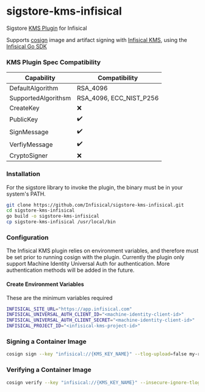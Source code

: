 # sigstore-kms-infisical
Sigstore [KMS Plugin](https://github.com/sigstore/sigstore/tree/main/pkg/signature/kms/cliplugin) for Infisical

Supports [cosign](https://github.com/sigstore/cosign) image and artifact signing with [Infisical KMS](https://infisical.com/docs/documentation/platform/kms/overview), using the [Infisical Go SDK](https://github.com/infisical/go-sdk)

### KMS Plugin Spec Compatibility
| Capability | Compatibility |
| ---------- | ------------- |
| DefaultAlgorithm | RSA_4096 |
| SupportedAlgorithsm | RSA_4096, ECC_NIST_P256 |
| CreateKey | :x: |
| PublicKey | :heavy_check_mark: |
| SignMessage | :heavy_check_mark: |
| VerfiyMessage | :heavy_check_mark: |
| CryptoSigner | :x: |

### Installation

For the sigstore library to invoke the plugin, the binary must be in your system's PATH.

```sh
git clone https://github.com/Infisical/sigstore-kms-infisical.git
cd sigstore-kms-infisical
go build -o sigstore-kms-infisical
cp sigstore-kms-infisical /usr/local/bin
```

### Configuration

The Infisical KMS plugin relies on environment variables, and therefore must be set prior to running cosign with the plugin. Currently the plugin only support Machine Identity Universal Auth for authentication. More authentication methods will be added in the future.

#### Create Environment Variables

These are the minimum variables required

```bash
INFISICAL_SITE_URL="https://app.infisical.com"
INFISICAL_UNIVERSAL_AUTH_CLIENT_ID="<machine-identity-client-id>"
INFISICAL_UNIVERSAL_AUTH_CLIENT_SECRET="<machine-identity-client-id>"
INFISICAL_PROJECT_ID="<infisical-kms-project-id>"
```

### Signing a Container Image

```sh
cosign sign --key "infisical://{KMS_KEY_NAME}" --tlog-upload=false my-repo/image:v1
```

### Verifying a Container Image

```sh
cosign verify --key "infisical://{KMS_KEY_NAME}" --insecure-ignore-tlog=true my-repo/image:v1
```
